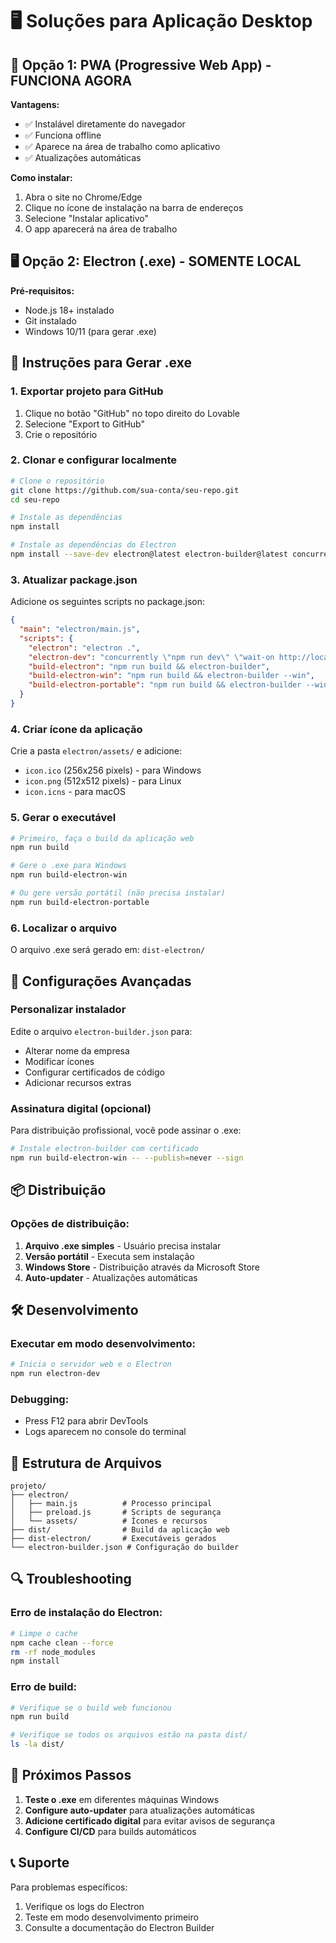 # 🖥️ Soluções para Aplicação Desktop

## 🚀 Opção 1: PWA (Progressive Web App) - FUNCIONA AGORA

**Vantagens:**
- ✅ Instalável diretamente do navegador
- ✅ Funciona offline
- ✅ Aparece na área de trabalho como aplicativo
- ✅ Atualizações automáticas

**Como instalar:**
1. Abra o site no Chrome/Edge
2. Clique no ícone de instalação na barra de endereços
3. Selecione "Instalar aplicativo"
4. O app aparecerá na área de trabalho

## 🖥️ Opção 2: Electron (.exe) - SOMENTE LOCAL

**Pré-requisitos:**
- Node.js 18+ instalado
- Git instalado
- Windows 10/11 (para gerar .exe)

## 🚀 Instruções para Gerar .exe

### 1. Exportar projeto para GitHub
1. Clique no botão "GitHub" no topo direito do Lovable
2. Selecione "Export to GitHub"
3. Crie o repositório

### 2. Clonar e configurar localmente
```bash
# Clone o repositório
git clone https://github.com/sua-conta/seu-repo.git
cd seu-repo

# Instale as dependências
npm install

# Instale as dependências do Electron
npm install --save-dev electron@latest electron-builder@latest concurrently@latest
```

### 3. Atualizar package.json
Adicione os seguintes scripts no package.json:

```json
{
  "main": "electron/main.js",
  "scripts": {
    "electron": "electron .",
    "electron-dev": "concurrently \"npm run dev\" \"wait-on http://localhost:5173 && electron .\"",
    "build-electron": "npm run build && electron-builder",
    "build-electron-win": "npm run build && electron-builder --win",
    "build-electron-portable": "npm run build && electron-builder --win portable"
  }
}
```

### 4. Criar ícone da aplicação
Crie a pasta `electron/assets/` e adicione:
- `icon.ico` (256x256 pixels) - para Windows
- `icon.png` (512x512 pixels) - para Linux
- `icon.icns` - para macOS

### 5. Gerar o executável
```bash
# Primeiro, faça o build da aplicação web
npm run build

# Gere o .exe para Windows
npm run build-electron-win

# Ou gere versão portátil (não precisa instalar)
npm run build-electron-portable
```

### 6. Localizar o arquivo
O arquivo .exe será gerado em: `dist-electron/`

## 🔧 Configurações Avançadas

### Personalizar instalador
Edite o arquivo `electron-builder.json` para:
- Alterar nome da empresa
- Modificar ícones
- Configurar certificados de código
- Adicionar recursos extras

### Assinatura digital (opcional)
Para distribuição profissional, você pode assinar o .exe:
```bash
# Instale electron-builder com certificado
npm run build-electron-win -- --publish=never --sign
```

## 📦 Distribuição

### Opções de distribuição:
1. **Arquivo .exe simples** - Usuário precisa instalar
2. **Versão portátil** - Executa sem instalação
3. **Windows Store** - Distribuição através da Microsoft Store
4. **Auto-updater** - Atualizações automáticas

## 🛠️ Desenvolvimento

### Executar em modo desenvolvimento:
```bash
# Inicia o servidor web e o Electron
npm run electron-dev
```

### Debugging:
- Press F12 para abrir DevTools
- Logs aparecem no console do terminal

## 📁 Estrutura de Arquivos

```
projeto/
├── electron/
│   ├── main.js          # Processo principal
│   ├── preload.js       # Scripts de segurança
│   └── assets/          # Ícones e recursos
├── dist/                # Build da aplicação web
├── dist-electron/       # Executáveis gerados
└── electron-builder.json # Configuração do builder
```

## 🔍 Troubleshooting

### Erro de instalação do Electron:
```bash
# Limpe o cache
npm cache clean --force
rm -rf node_modules
npm install
```

### Erro de build:
```bash
# Verifique se o build web funcionou
npm run build

# Verifique se todos os arquivos estão na pasta dist/
ls -la dist/
```

## 🚀 Próximos Passos

1. **Teste o .exe** em diferentes máquinas Windows
2. **Configure auto-updater** para atualizações automáticas
3. **Adicione certificado digital** para evitar avisos de segurança
4. **Configure CI/CD** para builds automáticos

## 📞 Suporte

Para problemas específicos:
1. Verifique os logs do Electron
2. Teste em modo desenvolvimento primeiro
3. Consulte a documentação do Electron Builder